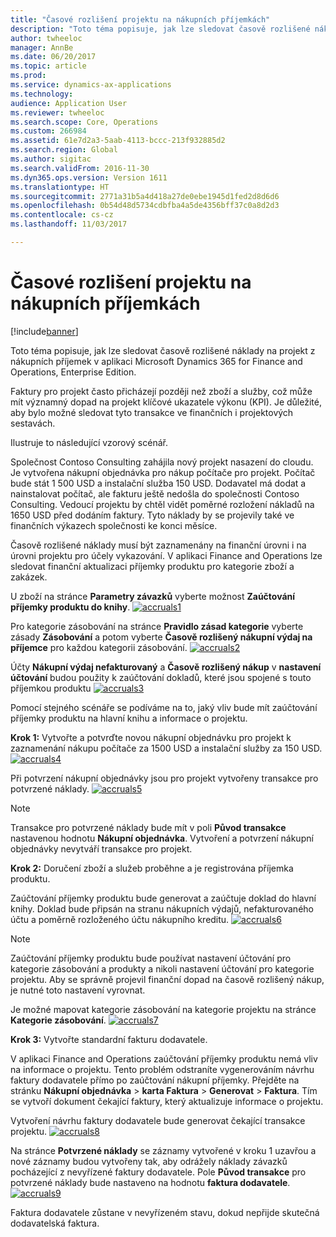```yaml
---
title: "Časové rozlišení projektu na nákupních příjemkách"
description: "Toto téma popisuje, jak lze sledovat časově rozlišené náklady na projekt z nákupních příjemek v aplikaci Microsoft Dynamics 365 for Finance and Operations, Enterprise Edition."
author: twheeloc
manager: AnnBe
ms.date: 06/20/2017
ms.topic: article
ms.prod: 
ms.service: dynamics-ax-applications
ms.technology: 
audience: Application User
ms.reviewer: twheeloc
ms.search.scope: Core, Operations
ms.custom: 266984
ms.assetid: 61e7d2a3-5aab-4113-bccc-213f932885d2
ms.search.region: Global
ms.author: sigitac
ms.search.validFrom: 2016-11-30
ms.dyn365.ops.version: Version 1611
ms.translationtype: HT
ms.sourcegitcommit: 2771a31b5a4d418a27de0ebe1945d1fed2d8d6d6
ms.openlocfilehash: 0b54d48d5734cdbfba4a5de4356bff37c0a8d2d3
ms.contentlocale: cs-cz
ms.lasthandoff: 11/03/2017

---
```


# <a name="project-cost-accrual-on-purchase-receipts"></a>Časové rozlišení projektu na nákupních příjemkách

[!include[banner](../includes/banner.md)]


Toto téma popisuje, jak lze sledovat časově rozlišené náklady na projekt z nákupních příjemek v aplikaci Microsoft Dynamics 365 for Finance and Operations, Enterprise Edition. 

Faktury pro projekt často přicházejí později než zboží a služby, což může mít významný dopad na projekt klíčové ukazatele výkonu (KPI). Je důležité, aby bylo možné sledovat tyto transakce ve finančních i projektových sestavách.

Ilustruje to následující vzorový scénář. 

Společnost Contoso Consulting zahájila nový projekt nasazení do cloudu. Je vytvořena nákupní objednávka pro nákup počítače pro projekt. Počítač bude stát 1 500 USD a instalační služba 150 USD. Dodavatel má dodat a nainstalovat počítač, ale fakturu ještě nedošla do společnosti Contoso Consulting. Vedoucí projektu by chtěl vidět poměrné rozložení nákladů na 1650 USD před dodáním faktury. Tyto náklady by se projevily také ve finančních výkazech společnosti ke konci měsíce. 

Časově rozlišené náklady musí být zaznamenány na finanční úrovni i na úrovni projektu pro účely vykazování. V aplikaci Finance and Operations lze sledovat finanční aktualizaci příjemky produktu pro kategorie zboží a zakázek. 

U zboží na stránce **Parametry závazků** vyberte možnost **Zaúčtování příjemky produktu do knihy**.
[![accruals1](./media/accruals1-1024x409.png)](./media/accruals1.png) 

Pro kategorie zásobování na stránce **Pravidlo zásad kategorie** vyberte zásady **Zásobování** a potom vyberte **Časově rozlišený nákupní výdaj na příjemce** pro každou kategorii zásobování.
[![accruals2](./media/accruals2-1024x569.png)](./media/accruals2.png) 

Účty **Nákupní výdaj nefakturovaný** a **Časově rozlišený nákup** v **nastavení účtování** budou použity k zaúčtování dokladů, které jsou spojené s touto příjemkou produktu
[![accruals3](./media/accruals3-1024x429.png)](./media/accruals3.png) 

Pomocí stejného scénáře se podíváme na to, jaký vliv bude mít zaúčtování příjemky produktu na hlavní knihu a informace o projektu. 

**Krok 1:** Vytvořte a potvrďte novou nákupní objednávku pro projekt k zaznamenání nákupu počítače za 1500 USD a instalační služby za 150 USD.
[![accruals4](./media/accruals4-1024x497.png)](./media/accruals4.png) 

Při potvrzení nákupní objednávky jsou pro projekt vytvořeny transakce pro potvrzené náklady. 
[![accruals5](./media/accruals5-1024x219.png)](./media/accruals5.png) 

> [!NOTE]
> Transakce pro potvrzené náklady bude mít v poli **Původ transakce** nastavenou hodnotu **Nákupní objednávka**. Vytvoření a potvrzení nákupní objednávky nevytváří transakce pro projekt. 

**Krok 2:** Doručení zboží a služeb proběhne a je registrována příjemka produktu. 

Zaúčtování příjemky produktu bude generovat a zaúčtuje doklad do hlavní knihy. Doklad bude připsán na stranu nákupních výdajů, nefakturovaného účtu a poměrně rozloženého účtu nákupního kreditu. 
[![accruals6](./media/accruals6-1024x214.png)](./media/accruals6.png)

> [!NOTE]
> Zaúčtování příjemky produktu bude používat nastavení účtování pro kategorie zásobování a produkty a nikoli nastavení účtování pro kategorie projektu. Aby se správně projevil finanční dopad na časově rozlišený nákup, je nutné toto nastavení vyrovnat. 

Je možné mapovat kategorie zásobování na kategorie projektu na stránce **Kategorie zásobování**.
[![accruals7](./media/accruals7-1024x390.png)](./media/accruals7.png)

**Krok 3:** Vytvořte standardní fakturu dodavatele. 

V aplikaci Finance and Operations zaúčtování příjemky produktu nemá vliv na informace o projektu. Tento problém odstraníte vygenerováním návrhu faktury dodavatele přímo po zaúčtování nákupní příjemky. Přejděte na stránku **Nákupní objednávka** &gt; **karta Faktura** &gt; **Generovat** &gt; **Faktura**. Tím se vytvoří dokument čekající faktury, který aktualizuje informace o projektu. 

Vytvoření návrhu faktury dodavatele bude generovat čekající transakce projektu. 
[![accruals8](./media/accruals8-1024x225.png)](./media/accruals8.png) 

Na stránce **Potvrzené náklady** se záznamy vytvořené v kroku 1 uzavřou a nové záznamy budou vytvořeny tak, aby odrážely náklady závazků pocházející z nevyřízené faktury dodavatele. Pole **Původ transakce** pro potvrzené náklady bude nastaveno na hodnotu **faktura dodavatele**.
[![accruals9](./media/accruals9-1024x200.png)](./media/accruals9.png)

Faktura dodavatele zůstane v nevyřízeném stavu, dokud nepřijde skutečná dodavatelská faktura.




